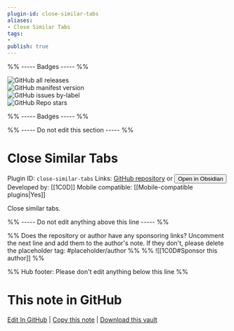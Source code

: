 ```yaml
---
plugin-id: close-similar-tabs
aliases:
- Close Similar Tabs
tags: 
- 
publish: true
---
```


%% ----- Badges ----- %%

![GitHub all releases](https://img.shields.io/github/downloads/1C0D/Obsidian-Close-Similar-Tabs/total?color=573E7A&logo=github&style=for-the-badge)   
![GitHub manifest version](https://img.shields.io/github/manifest-json/v/1C0D/Obsidian-Close-Similar-Tabs?color=573E7A&logo=github&style=for-the-badge)   
![GitHub issues by-label](https://img.shields.io/github/issues/1C0D/Obsidian-Close-Similar-Tabs/help%20wanted?color=573E7A&logo=github&style=for-the-badge)   
![GitHub Repo stars](https://img.shields.io/github/stars/1C0D/Obsidian-Close-Similar-Tabs?color=573E7A&logo=github&style=for-the-badge)

%% ----- Badges ----- %%

%% ----- Do not edit this section ----- %%

# Close Similar Tabs

Plugin ID: `close-similar-tabs`
Links: [GitHub repository](https://github.com/1C0D/Obsidian-Close-Similar-Tabs) or [<button id=HH>Open in Obsidian</button>](obsidian://show-plugin?id=close-similar-tabs)
Developed by: [[1C0D]]
Mobile compatible: [[Mobile-compatible plugins|Yes]]

Close similar tabs.

%% ----- Do not edit anything above this line ----- %% 

%% Does the repository or author have any sponsoring links? Uncomment the next line and add them to the author's note. If they don't, please delete the placeholder tag: #placeholder/author %%
%% ![[1C0D#Sponsor this author]] %%

%% Hub footer: Please don't edit anything below this line %%

# This note in GitHub

<span class="git-footer">[Edit In GitHub](https://github.dev/obsidian-community/obsidian-hub/blob/main/02%20-%20Community%20Expansions/02.05%20All%20Community%20Expansions/Plugins/close-similar-tabs.md "git-hub-edit-note") | [Copy this note](https://raw.githubusercontent.com/obsidian-community/obsidian-hub/main/02%20-%20Community%20Expansions/02.05%20All%20Community%20Expansions/Plugins/close-similar-tabs.md "git-hub-copy-note") | [Download this vault](https://github.com/obsidian-community/obsidian-hub/archive/refs/heads/main.zip "git-hub-download-vault") </span>
